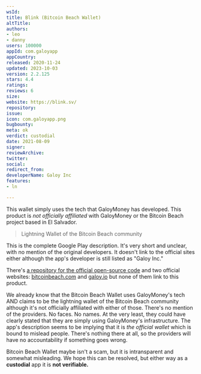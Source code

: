 ```yaml
---
wsId: 
title: Blink (Bitcoin Beach Wallet)
altTitle: 
authors:
- leo
- danny
users: 100000
appId: com.galoyapp
appCountry: 
released: 2020-11-24
updated: 2023-10-03
version: 2.2.125
stars: 4.4
ratings: 
reviews: 6
size: 
website: https://blink.sv/
repository: 
issue: 
icon: com.galoyapp.png
bugbounty: 
meta: ok
verdict: custodial
date: 2021-08-09
signer: 
reviewArchive: 
twitter: 
social: 
redirect_from: 
developerName: Galoy Inc
features:
- ln

---
```


This wallet simply uses the tech that GaloyMoney has developed. This product is *not officially affiliated* with GaloyMoney or the Bitcoin Beach project based in El Salvador.

> Lightning Wallet of the Bitcoin Beach community

This is the complete Google Play description. It's very short and unclear, with no mention of the original developers. It doesn't link to the official sites either although the app's developer is still listed as "Galoy Inc."

There's [a repository for the official open-source code](https://github.com/GaloyMoney/galoy) and two official websites: [bitcoinbeach.com](https://bitcoinbeach.com) and [galoy.io](https://galoy.io) but none of them link to this product.

We already know that the Bitcoin Beach Wallet uses GaloyMoney's tech AND claims to be the lightning wallet of the Bitcoin Beach community although it's not officially affiliated with either of those.  There's no mention of the providers. No faces. No names. At the very least, they could have clearly stated that they are simply using GaloyMoney's infrastructure. The app's description seems to be implying that it is *the official wallet* which is bound to mislead people. There's nothing there at all, so the providers will have no accountability if something goes wrong.

Bitcoin Beach Wallet maybe isn't a scam, but it is intransparent and somewhat misleading. We hope this can be resolved, but either way as a **custodial** app it is **not verifiable.**
